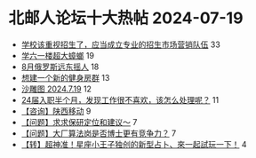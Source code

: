 # 北邮人论坛十大热帖 2024-07-19

- [学校该重视招生了，应当成立专业的招生市场营销队伍](https://bbs.byr.cn/article/Talking/6422276) 33
- [学六一楼超大蟑螂](https://bbs.byr.cn/article/Picture/3365913) 19
- [8月俄罗斯远东摇人](https://bbs.byr.cn/article/Travel/147955) 18
- [想建一个新的健身房群](https://bbs.byr.cn/article/Gymnasium/119388) 13
- [沙雕图 2024.7.19](https://bbs.byr.cn/article/Joke/731660) 12
- [24届入职半个月，发现工作很不喜欢，该怎么处理呢？](https://bbs.byr.cn/article/Job/2214556) 11
- [【咨询】陕西移动](https://bbs.byr.cn/article/Shaanxi/122407) 9
- [【问题】求求保研定位和建议～](https://bbs.byr.cn/article/AimGraduate/1230504) 7
- [【问题】大厂算法岗是否博士更有竞争力？](https://bbs.byr.cn/article/WorkLife/1217638) 7
- [【转】超神准！星座小王子独创的新型占卜、來一起試玩一下！](https://bbs.byr.cn/article/Constellations/326533) 4


